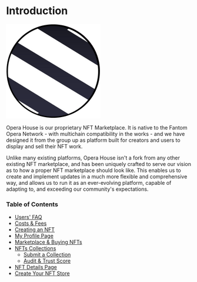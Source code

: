 # Introduction

![](<.gitbook/assets/OH Logo Round.png>)

Opera House is our proprietary NFT Marketplace. It is native to the Fantom Opera Network - with multichain compatibility in the works - and we have designed it from the group up as platform built for creators and users to display and sell their NFT work.

Unlike many existing platforms, Opera House isn't a fork from any other existing NFT marketplace, and has been uniquely crafted to serve our vision as to how a proper NFT marketplace should look like. This enables us to create and implement updates in a much more flexible and comprehensive way, and allows us to run it as an ever-evolving platform, capable of adapting to, and exceeding our community's expectations.

### Table of Contents

* [Users' FAQ](users-faq.md)
* [Costs  & Fees](costs-and-fees.md)
* [Creating an NFT](creating-an-nft.md)
* [My Profile Page](my-profile-page.md)
* [Marketplace & Buying NFTs](marketplace-and-buying-nfts.md)
* [NFTs Collections](nfts-collections/)
  * [Submit a Collection](nfts-collections/submit-a-collection.md)
  * [Audit & Trust Score](nfts-collections/audit-and-trust-score.md)
* [NFT Details Page](nft-details-page.md)
* [Create Your NFT Store](create-your-nft-store.md)
